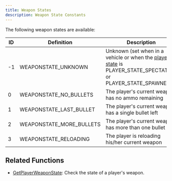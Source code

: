 ```yaml
---
title: Weapon States
description: Weapon State Constants
---
```


The following weapon states are available:

| ID  | Definition               | Description                                                                                       |
| --- | ------------------------ | ------------------------------------------------------------------------------------------------- |
| -1  | WEAPONSTATE_UNKNOWN      | Unknown (set when in a vehicle or when the [player state](../functions/GetPlayerState) is PLAYER_STATE_SPECTATING or PLAYER_STATE_SPAWNED) |
| 0   | WEAPONSTATE_NO_BULLETS   | The player's current weapon has no ammo remaining                                                 |
| 1   | WEAPONSTATE_LAST_BULLET  | The player's current weapon has a single bullet left                                              |
| 2   | WEAPONSTATE_MORE_BULLETS | The player's current weapon has more than one bullet left                                         |
| 3   | WEAPONSTATE_RELOADING    | The player is reloading his/her current weapon                                                    |

## Related Functions

- [GetPlayerWeaponState](../functions/GetPlayerWeaponState): Check the state of a player's weapon.
